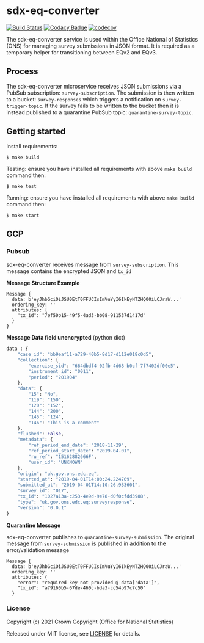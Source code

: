 # sdx-eq-converter

[![Build Status](https://github.com/ONSdigital/sdx-eq-converter/workflows/Build/badge.svg)](https://github.com/ONSdigital/sdx-eq-converter) [![Codacy Badge](https://api.codacy.com/project/badge/Grade/0d8f1899b0054322b9d0ec8f2bd62d86)](https://www.codacy.com/app/ons-sdc/sdx-eq-converter?utm_source=github.com&amp;utm_medium=referral&amp;utm_content=ONSdigital/sdx-eq-converter&amp;utm_campaign=Badge_Grade) [![codecov](https://codecov.io/gh/ONSdigital/sdx-eq-converter/branch/main/graph/badge.svg)](https://codecov.io/gh/ONSdigital/sdx-eq-converter)

The sdx-eq-converter service is used within the Office National of Statistics (ONS) for managing survey submissions in JSON
format. It is required as a temporary helper for transitioning between EQv2 and EQv3.

## Process

The sdx-eq-converter microservice receives JSON submissions via a PubSub subscription: `survey-subscription`. 
The submission is then written to a bucket: `survey-responses` which triggers a notification on `survey-trigger-topic`. 
If the survey fails to be written to the bucket then it is instead published to a quarantine PubSub topic: `quarantine-survey-topic`.

## Getting started
Install requirements:
```shell
$ make build
```

Testing:
ensure you have installed all requirements with above `make build` command then:
```shell
$ make test
```

Running:
ensure you have installed all requirements with above `make build` command then:
```shell
$ make start
```

## GCP

### Pubsub

sdx-eq-converter receives message from `survey-subscription`. This message contains the encrypted JSON and `tx_id`

**Message Structure Example**
```code
Message {
  data: b'eyJhbGciOiJSU0EtT0FFUCIsImVuYyI6IkEyNTZHQ00iLCJraW...'
  ordering_key: ''
  attributes: {
    "tx_id": "7ef50b15-49f5-4ad3-bb08-911537d1417d"
  }
}
```

**Message Data field unencrypted**
(python dict)
```python
data : {
    "case_id": "bb9eaf11-a729-40b5-8d17-d112e018c0d5",
    "collection": {
        "exercise_sid": "664dbdf4-02fb-4d68-b0cf-7f7402df00e5",
        "instrument_id": "0011",
        "period": "201904"
    },
    "data": {
        "15": "No",
        "119": "150",
        "120": "152",
        "144": "200",
        "145": "124",
        "146": "This is a comment"
    },
    "flushed": False,
    "metadata": {
        "ref_period_end_date": "2018-11-29",
        "ref_period_start_date": "2019-04-01",
        "ru_ref": "15162882666F",
        "user_id": "UNKNOWN"
    },
    "origin": "uk.gov.ons.edc.eq",
    "started_at": "2019-04-01T14:00:24.224709",
    "submitted_at": "2019-04-01T14:10:26.933601",
    "survey_id": "017",
    "tx_id": "1027a13a-c253-4e9d-9e78-d0f0cfdd3988",
    "type": "uk.gov.ons.edc.eq:surveyresponse",
    "version": "0.0.1"
}       
```

    
**Quarantine Message**

sdx-eq-converter publishes to `quarantine-survey-submission`. The original message from `survey-submission` 
is published in addition to the error/validation message 

```code
Message {
  data: b'eyJhbGciOiJSU0EtT0FFUCIsImVuYyI6IkEyNTZHQ00iLCJraW...'
  ordering_key: ''
  attributes: {
    "error": "required key not provided @ data['data']",
    "tx_id": "a79160b5-67de-460c-bda3-cc54b97c7c50"
  }
```

### License

Copyright (c) 2021 Crown Copyright (Office for National Statistics)

Released under MIT license, see [LICENSE](LICENSE) for details.